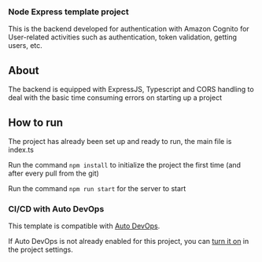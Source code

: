 ### Node Express template project

This is the backend developed for authentication with Amazon Cognito for User-related activities such as authentication, token validation, getting users, etc.

## About

The backend is equipped with ExpressJS, Typescript and CORS handling to deal with the basic time consuming errors on starting up a project

## How to run

The project has already been set up and ready to run, the main file is index.ts

Run the command `npm install` to initialize the project the first time (and after every pull from the git)

Run the command `npm run start` for the server to start


### CI/CD with Auto DevOps

This template is compatible with [Auto DevOps](https://docs.gitlab.com/ee/topics/autodevops/).

If Auto DevOps is not already enabled for this project, you can [turn it on](https://docs.gitlab.com/ee/topics/autodevops/#enabling-auto-devops) in the project settings.
